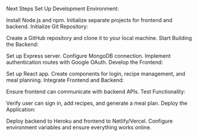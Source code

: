Next Steps
Set Up Development Environment:

Install Node.js and npm.
Initialize separate projects for frontend and backend.
Initialize Git Repository:

Create a GitHub repository and clone it to your local machine.
Start Building the Backend:

Set up Express server.
Configure MongoDB connection.
Implement authentication routes with Google OAuth.
Develop the Frontend:

Set up React app.
Create components for login, recipe management, and meal planning.
Integrate Frontend and Backend:

Ensure frontend can communicate with backend APIs.
Test Functionality:

Verify user can sign in, add recipes, and generate a meal plan.
Deploy the Application:

Deploy backend to Heroku and frontend to Netlify/Vercel.
Configure environment variables and ensure everything works online.